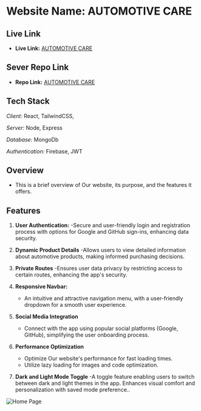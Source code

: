# Website Name: AUTOMOTIVE CARE

## Live Link

- **Live Link:** [AUTOMOTIVE CARE](https://assignment-ten-1cb40.web.app/)

## Sever Repo Link

- **Repo Link:** [AUTOMOTIVE CARE](https://github.com/mahfuzrahman99/Assignment-Ten-Server-Side)

## Tech Stack

*Client:* React, TailwindCSS, 

*Server:* Node, Express

*Database:* MongoDb 

*Authentication:* Firebase, JWT

## Overview

- This is a brief overview of Our website, its purpose, and the features it offers.

## Features

1. **User Authentication:**
   -Secure and user-friendly login and registration process with options for Google and GitHub sign-ins, enhancing data security.

2. **Dynamic Product Details**
   -Allows users to view detailed information about automotive products, making informed purchasing decisions.

3. **Private Routes**
   -Ensures user data privacy by restricting access to certain routes, enhancing the app's security.

4. **Responsive Navbar:**
   - An intuitive and attractive navigation menu, with a user-friendly dropdown for a smooth user experience.
5. **Social Media Integration**

   - Connect with the app using popular social platforms (Google, GitHub), simplifying the user onboarding process.

6. **Performance Optimization**

   - Optimize Our website's performance for fast loading times.
   - Utilize lazy loading for images and code optimization.

7. **Dark and Light Mode Toggle**
   -A toggle feature enabling users to switch between dark and light themes in the app. Enhances visual comfort and personalization with saved mode preference..


<img alt="Home Page" src="https://i.ibb.co/qYhCdqj/screencapture-assignment-ten-1cb40-web-app-2023-12-09-13-00-25.png"/>